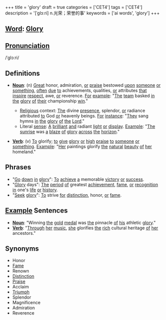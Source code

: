 +++
title = 'glory'
draft = true
categories = ['CET4']
tags = ['CET4']
description = '[ˈglɔːri] n.光荣；荣誉的事'
keywords = ['ai words', 'glory']
+++

## [Word](/en/post/word/): [Glory](/en/post/glory/)

## [Pronunciation](/en/post/pronunciation/)
/ˈɡlɔːri/

## Definitions
- **[Noun](/en/post/noun/)**: (n) [Great](/en/post/great/) honor, admiration, [or](/en/post/or/) [praise](/en/post/praise/) bestowed [upon](/en/post/upon/) [someone](/en/post/someone/) [or](/en/post/or/) [something](/en/post/something/), [often](/en/post/often/) [due](/en/post/due/) [to](/en/post/to/) achievements, qualities, [or](/en/post/or/) attributes [that](/en/post/that/) [inspire](/en/post/inspire/) [respect](/en/post/respect/), awe, [or](/en/post/or/) reverence. [For](/en/post/for/) [example](/en/post/example/): "[The](/en/post/the/) [team](/en/post/team/) basked [in](/en/post/in/) [the](/en/post/the/) [glory](/en/post/glory/) [of](/en/post/of/) [their](/en/post/their/) championship [win](/en/post/win/)."
  - [Religious](/en/post/religious/) context: [The](/en/post/the/) divine [presence](/en/post/presence/), splendor, [or](/en/post/or/) radiance attributed [to](/en/post/to/) God [or](/en/post/or/) heavenly beings. [For](/en/post/for/) [instance](/en/post/instance/): "[They](/en/post/they/) sang hymns [in](/en/post/in/) [the](/en/post/the/) [glory](/en/post/glory/) [of](/en/post/of/) [the](/en/post/the/) [Lord](/en/post/lord/)."
  - Literal [sense](/en/post/sense/): [A](/en/post/a/) [brilliant](/en/post/brilliant/) [and](/en/post/and/) radiant [light](/en/post/light/) [or](/en/post/or/) [display](/en/post/display/). [Example](/en/post/example/): "[The](/en/post/the/) [sunrise](/en/post/sunrise/) was [a](/en/post/a/) [blaze](/en/post/blaze/) [of](/en/post/of/) [glory](/en/post/glory/) [across](/en/post/across/) [the](/en/post/the/) [horizon](/en/post/horizon/)."

- **[Verb](/en/post/verb/)**: (v) [To](/en/post/to/) glorify; [to](/en/post/to/) [give](/en/post/give/) [glory](/en/post/glory/) [or](/en/post/or/) [high](/en/post/high/) [praise](/en/post/praise/) [to](/en/post/to/) [someone](/en/post/someone/) [or](/en/post/or/) [something](/en/post/something/). [Example](/en/post/example/): "[Her](/en/post/her/) paintings glorify [the](/en/post/the/) [natural](/en/post/natural/) [beauty](/en/post/beauty/) [of](/en/post/of/) [her](/en/post/her/) homeland."

## Phrases
- "[Go](/en/post/go/) [down](/en/post/down/) [in](/en/post/in/) [glory](/en/post/glory/)": [To](/en/post/to/) [achieve](/en/post/achieve/) [a](/en/post/a/) memorable [victory](/en/post/victory/) [or](/en/post/or/) [success](/en/post/success/).
- "[Glory](/en/post/glory/) days": [The](/en/post/the/) [period](/en/post/period/) [of](/en/post/of/) greatest [achievement](/en/post/achievement/), [fame](/en/post/fame/), [or](/en/post/or/) [recognition](/en/post/recognition/) [in](/en/post/in/) one's [life](/en/post/life/) [or](/en/post/or/) [history](/en/post/history/).
- "[Seek](/en/post/seek/) [glory](/en/post/glory/)": [To](/en/post/to/) strive [for](/en/post/for/) [distinction](/en/post/distinction/), honor, [or](/en/post/or/) [fame](/en/post/fame/).

## [Example](/en/post/example/) Sentences
- **[Noun](/en/post/noun/)**: "Winning [the](/en/post/the/) [gold](/en/post/gold/) [medal](/en/post/medal/) was [the](/en/post/the/) pinnacle [of](/en/post/of/) [his](/en/post/his/) athletic [glory](/en/post/glory/)."
- **[Verb](/en/post/verb/)**: "[Through](/en/post/through/) [her](/en/post/her/) [music](/en/post/music/), [she](/en/post/she/) glorifies [the](/en/post/the/) [rich](/en/post/rich/) cultural heritage [of](/en/post/of/) [her](/en/post/her/) ancestors."

## Synonyms
- Honor
- [Fame](/en/post/fame/)
- Renown
- [Distinction](/en/post/distinction/)
- [Praise](/en/post/praise/)
- Acclaim
- [Triumph](/en/post/triumph/)
- Splendor
- Magnificence
- Admiration
- Reverence

